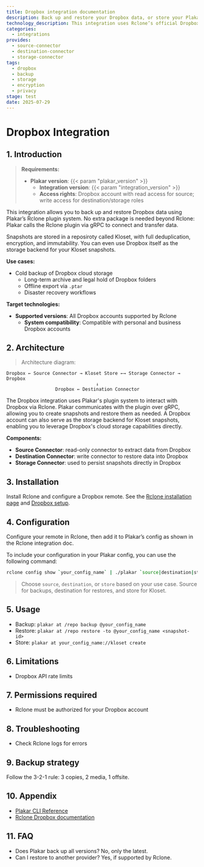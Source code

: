 ```yaml
---
title: Dropbox integration documentation
description: Back up and restore your Dropbox data, or store your Plakar backups on Dropbox, using the Rclone integration.
technology_description: This integration uses Rclone’s official Dropbox remote to connect Plakar to your Dropbox account securely and efficiently.
categories:
  - integrations
provides:
  - source-connector
  - destination-connector
  - storage-connector
tags:
  - dropbox
  - backup
  - storage
  - encryption
  - privacy
stage: test
date: 2025-07-29
---
```


# Dropbox Integration

## 1. Introduction

> **Requirements:**
> - **Plakar version**: {{< param "plakar_version" >}}
>   - **Integration version**: {{< param "integration_version" >}}
>   - **Access rights**: Dropbox account with read access for source; write access for destination/storage roles

This integration allows you to back up and restore Dropbox data using Plakar’s Rclone plugin system. No extra package is needed beyond Rclone: Plakar calls the Rclone plugin via gRPC to connect and transfer data.

Snapshots are stored in a reposiroty called Kloset, with full deduplication, encryption, and immutability. You can even use Dropbox itself as the storage backend for your Kloset snapshots.

**Use cases:**
- Cold backup of Dropbox cloud storage
  - Long-term archive and legal hold of Dropbox folders
  - Offline export via `.ptar`
  - Disaster recovery workflows

**Target technologies:**
- **Supported versions**: All Dropbox accounts supported by Rclone
  - **System compatibility**: Compatible with personal and business Dropbox accounts

## 2. Architecture

> Architecture diagram:
```plaintext
Dropbox ← Source Connector → Kloset Store ←→ Storage Connector → Dropbox
                                 ↓
                  Dropbox ← Destination Connector
```

The Dropbox integration uses Plakar's plugin system to interact with Dropbox via Rclone. Plakar communicates with the plugin over gRPC, allowing you to create snapshots and restore them as needed.
A Dropbox account can also serve as the storage backend for Kloset snapshots, enabling you to leverage Dropbox's cloud storage capabilities directly.

**Components:**
- **Source Connector**: read-only connector to extract data from Dropbox
- **Destination Connector**: write connector to restore data into Dropbox
- **Storage Connector**: used to persist snapshots directly in Dropbox

## 3. Installation

Install Rclone and configure a Dropbox remote. See the [Rclone installation page](https://rclone.org/install/) and [Dropbox setup](https://rclone.org/dropbox/).

## 4. Configuration

Configure your remote in Rclone, then add it to Plakar’s config as shown in the Rclone integration doc.

To include your configuration in your Plakar config, you can use the following command:


```bash
rclone config show `your_config_name` | ./plakar `source|destination|store` import
```

> Choose `source`, `destination`, or `store` based on your use case.
> Source for backups, destination for restores, and store for Kloset.


## 5. Usage

- Backup: `plakar at /repo backup @your_config_name`
- Restore: `plakar at /repo restore -to @your_config_name <snapshot-id>`
- Store: `plakar at your_config_name://kloset create`

## 6. Limitations

- Dropbox API rate limits

## 7. Permissions required

- Rclone must be authorized for your Dropbox account

## 8. Troubleshooting

- Check Rclone logs for errors

## 9. Backup strategy

Follow the 3-2-1 rule: 3 copies, 2 media, 1 offsite.

## 10. Appendix

- [Plakar CLI Reference](/docs/main)
- [Rclone Dropbox documentation](https://rclone.org/dropbox/)

## 11. FAQ

- Does Plakar back up all versions? No, only the latest.
- Can I restore to another provider? Yes, if supported by Rclone.
